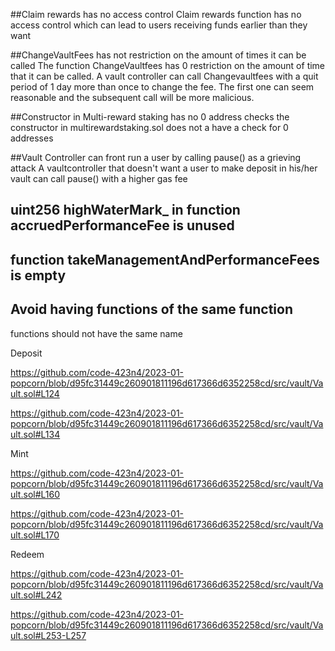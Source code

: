 ##Claim rewards has no access control 
Claim rewards function has no access control which can lead to users receiving funds earlier than they want

##ChangeVaultFees has not restriction on the amount of times it can be called 
The function ChangeVaultfees has 0 restriction on the amount of time that it can be called. A vault controller can call Changevaultfees with a quit period of 1 day more than once to change the fee. The first one can seem reasonable and the subsequent call will be more malicious.


##Constructor in Multi-reward staking has no 0 address checks 
the constructor in multirewardstaking.sol does not a have a check for 0 addresses

##Vault Controller can front run a user by calling pause() as a grieving attack
A vaultcontroller that doesn't want a user to make deposit in his/her vault can call pause() with a higher gas fee

## uint256 highWaterMark_ in  function accruedPerformanceFee is unused 

## function takeManagementAndPerformanceFees is empty 

## Avoid having functions of the same function 
functions should not have the same name 

Deposit

https://github.com/code-423n4/2023-01-popcorn/blob/d95fc31449c260901811196d617366d6352258cd/src/vault/Vault.sol#L124

https://github.com/code-423n4/2023-01-popcorn/blob/d95fc31449c260901811196d617366d6352258cd/src/vault/Vault.sol#L134


Mint 

https://github.com/code-423n4/2023-01-popcorn/blob/d95fc31449c260901811196d617366d6352258cd/src/vault/Vault.sol#L160

https://github.com/code-423n4/2023-01-popcorn/blob/d95fc31449c260901811196d617366d6352258cd/src/vault/Vault.sol#L170


Redeem 

https://github.com/code-423n4/2023-01-popcorn/blob/d95fc31449c260901811196d617366d6352258cd/src/vault/Vault.sol#L242

https://github.com/code-423n4/2023-01-popcorn/blob/d95fc31449c260901811196d617366d6352258cd/src/vault/Vault.sol#L253-L257


